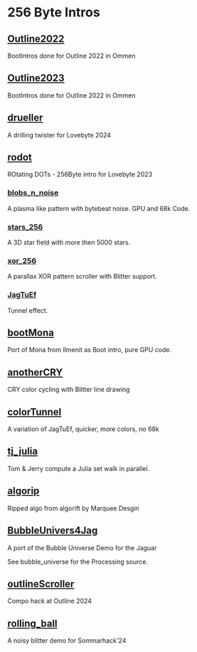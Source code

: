 # 256 Byte Intros

## [Outline2022](Outline2022)

BootIntros done for Outline 2022 in Ommen

## [Outline2023](Outline2023)

BootIntros done for Outline 2022 in Ommen

## [drueller](drueller)

A drilling twister for Lovebyte 2024

## [rodot](rodot)

ROtating DOTs - 256Byte intro for Lovebyte 2023

### [blobs_n_noise](blobs_n_noise)

A plasma like pattern with bytebeat noise. GPU and 68k Code.

### [stars_256](stars_256)

A 3D star field with more then 5000 stars.

### [xor_256](xor_256)

A parallax XOR pattern scroller with Blitter support.

### [JagTuEf](JagTuEf)

Tunnel effect.

## [bootMona](bootMona)

Port of Mona from Ilmenit as Boot intro, pure GPU code.

## [anotherCRY](anotherCRY)

CRY color cycling with Blitter line drawing

## [colorTunnel](colorTunnel)

A variation of JagTuEf, quicker, more colors, no 68k

## [tj_julia](tj_julia)

Tom & Jerry compute a Julia set walk in parallel.

## [algorip](algorip)

Ripped algo from algorift by Marquee Desgin

## [BubbleUnivers4Jag](BubbleUnivers4Jag)

A port of the Bubble Universe Demo for the Jaguar

See bubble_universe for the Processing source.

## [outlineScroller](outlineScroller)

Compo hack at Outline 2024

## [rolling_ball](rolling_ball)

A noisy blitter demo for Sommarhack'24